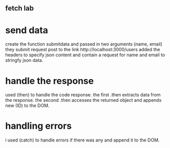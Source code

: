 ## fetch lab
# send data
create the function submitdata and passed in two arguments (name, email) they submit request post to the link http://localhost:3000/users 
added the headers to  specify json content and contain a request for name and email to stringfy json data.
# handle the response
used (then) to handle the code response.
the first .then  extracts data from the response.
the second .then accesses the returned object and appends new (ID) to the DOM.
# handling errors
i used (catch) to handle errors if there was any and append it to the DOM.
# 